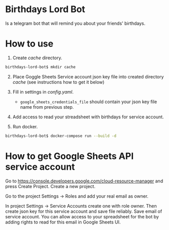 # Birthdays Lord Bot
Is a telegram bot that will remind you about your friends' birthdays.

# How to use
1. Create _cache_ directory.
```bash
birthdays-lord-bot$ mkdir cache
```

2. Place Goggle Sheets Service account json key file into created directory _cache_  (see instructions how to get it below)

3. Fill in settings in _config.yaml_.
    - `google_sheets_credentials_file` should contain your json key file name from previous step.

4. Add access to read your streadsheet with birthdays for service account.

5. Run docker.
```bash
birthdays-lord-bot$ docker-compose run --build -d
```

# How to get Google Sheets API service account
Go to https://console.developers.google.com/cloud-resource-manager and press Create Project. Create a new project.

Go to the project Settings -> Roles and add your real email as owner.

In project Settings -> Service Accounts create one with role owner. Then create json key for this service account and save file reliably.
Save email of service account. You can allow access to your spreadsheet for the bot by adding rights to read for this email in Google Sheets UI.
